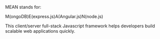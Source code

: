 MEAN stands for:

M(ongoDB)E(express.js)A(Angular.js)N(node.js)

This client/server full-stack Javascript framework helps developers build scalable web applications quickly.